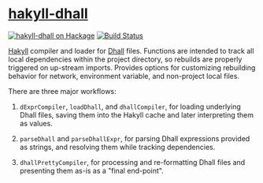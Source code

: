 # [hakyll-dhall][]

[![hakyll-dhall on Hackage](https://img.shields.io/hackage/v/hakyll-dhall.svg?maxAge=86400)](https://hackage.haskell.org/package/hakyll-dhall)
[![Build Status](https://travis-ci.org/mstksg/hakyll-dhall.svg?branch=master)](https://travis-ci.org/mstksg/hakyll-dhall)

[Hakyll][hakyll] compiler and loader for [Dhall][dhall] files.  Functions are
intended to track all local dependencies within the project directory, so
rebuilds are properly triggered on up-stream imports.  Provides options for
customizing rebuilding behavior for network, environment variable, and
non-project local files.

There are three major workflows:

1. `dExprCompiler`, `loadDhall`, and `dhallCompiler`, for loading underlying
   Dhall files, saving them into the Hakyll cache and later interpreting them
   as values.

2. `parseDhall` and `parseDhallExpr`, for parsing Dhall expressions provided as
   strings, and resolving them while tracking dependencies.

3. `dhallPrettyCompiler`, for processing and re-formatting Dhall files and
   presenting them as-is as a "final end-point".

[hakyll-dhall]: http://hackage.haskell.org/package/hakyll-dhall
[hakyll]: http://hackage.haskell.org/package/hakyll
[dhall]: http://hackage.haskell.org/package/dhall
